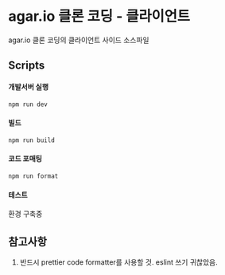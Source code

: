 # agar.io 클론 코딩 - 클라이언트
agar.io 클론 코딩의 클라이언트 사이드 소스파일
## Scripts
#### 개발서버 실행
```
npm run dev
```
#### 빌드
```
npm run build
```
#### 코드 포매팅
```
npm run format
```
#### 테스트
환경 구축중
## 참고사항
1. 반드시 prettier code formatter를 사용할 것. eslint 쓰기 귀찮았음.
